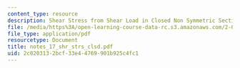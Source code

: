 ```yaml
---
content_type: resource
description: Shear Stress from Shear Load in Closed Non Symmetric Section
file: /media/https%3A/open-learning-course-data-rc.s3.amazonaws.com/2-082-ship-structural-analysis-design-13-122-spring-2003/2c0203132bcf33e44769901b925c4fc1_notes_17_shr_strs_clsd.pdf
file_type: application/pdf
resourcetype: Document
title: notes_17_shr_strs_clsd.pdf
uid: 2c020313-2bcf-33e4-4769-901b925c4fc1
---
```

